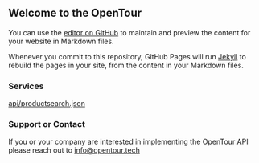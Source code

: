 ## Welcome to the OpenTour

You can use the [editor on GitHub](https://github.com/apothan/OpenTour/edit/master/README.md) to maintain and preview the content for your website in Markdown files.

Whenever you commit to this repository, GitHub Pages will run [Jekyll](https://jekyllrb.com/) to rebuild the pages in your site, from the content in your Markdown files.

### Services

[api/productsearch.json](productsearch.md)

### Support or Contact

If you or your company are interested in implementing the OpenTour API please reach out to info@opentour.tech
